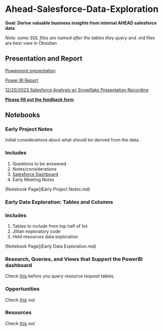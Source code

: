 # Ahead-Salesforce-Data-Exploration
**Goal: Derive valuable business insights from internal AHEAD salesforce data**

_Note: some SQL files are named after the tables they query_ and .md files are best view in Obsidian

## Presentation and Report

[Powerpoint presentation](https://thinkaheadit-my.sharepoint.com/:p:/g/personal/habeeba_mansour_ahead_com/EcYcnbFQcZhAvgY-v_geN1EB6QN09nb_15KEeeEGMHjCbA?e=MpbscI)

[Power BI Report](https://app.powerbi.com/links/m-CCgAspCv?ctid=b81bf60e-b038-4ae8-ba94-41478a2fb402&pbi_source=linkShare&bookmarkGuid=69439633-10f9-4a14-a728-4ebc399d6dd2)

[12/20/2023 Salesforce Analysis w/ Snowflake Presentation Recording](https://thinkaheadit-my.sharepoint.com/:v:/r/personal/ian_cox_ahead_com/Documents/Recordings/Salesforce%20Analysis%20w_%20Snowflake-20231220_160404-Meeting%20Recording.mp4?csf=1&web=1&e=rdpHW3&nav=eyJyZWZlcnJhbEluZm8iOnsicmVmZXJyYWxBcHAiOiJTdHJlYW1XZWJBcHAiLCJyZWZlcnJhbFZpZXciOiJTaGFyZURpYWxvZy1MaW5rIiwicmVmZXJyYWxBcHBQbGF0Zm9ybSI6IldlYiIsInJlZmVycmFsTW9kZSI6InZpZXcifX0%3D)

[**Please fill out the feedback form**](https://forms.office.com/r/bqP2gceupb)

## Notebooks
### Early Project Notes

Initial considerations about what should be derived from the data. 
### Includes 
1. Questions to be answered
2. Notes/considerations
3. [Salesforce Dashboard](https://thinkahead.lightning.force.com/lightning/r/Dashboard/01Z4u000001G2e8EAC/view)
4. Early Meeting Notes

[Notebook Page](Early Project Notes.md) 
### Early Data Exploration: Tables and Columns

### Includes
1. Tables to include from top half of list
2. Jillian exploratory code
3. Held resources data exploration

[Notebook Page](Early Data Exploration.md)

### Research, Queries, and Views that Support the PowerBI dashboard

Check [this]("Gotchas"/Resource%20Request%20History.md) before you query resource request tables.
### Opportunities
Check [this](opportunities) out

### Resources
Check [this](resources) out






